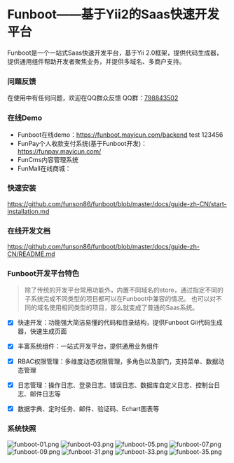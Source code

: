 
# Funboot——基于Yii2的Saas快速开发平台

Funboot是一个一站式Saas快速开发平台，基于Yii 2.0框架，提供代码生成器，提供通用组件帮助开发者聚焦业务，并提供多域名、多商户支持。

### 问题反馈

在使用中有任何问题，欢迎在QQ群众反馈 QQ群：[798843502](https://jq.qq.com/?_wv=1027&k=4BeVA2r)


### 在线Demo

- Funboot在线demo：https://funboot.mayicun.com/backend test 123456
- FunPay个人收款支付系统(基于Funboot开发)：https://funpay.mayicun.com/
- FunCms内容管理系统
- FunMall在线商城：


### 快速安装

https://github.com/funson86/funboot/blob/master/docs/guide-zh-CN/start-installation.md


### 在线开发文档

https://github.com/funson86/funboot/blob/master/docs/guide-zh-CN/README.md

### Funboot开发平台特色

> 除了传统的开发平台常用功能外，内置不同域名的store，通过指定不同的子系统完成不同类型的项目都可以在Funboot中兼容的情况。
> 也可以对不同的域名使用相同类型的项目，那么就变成了普通的Saas系统。

- [x] 快速开发：功能强大简洁易懂的代码和目录结构，提供Funboot Gii代码生成器，快速生成页面

- [x] 丰富系统组件：一站式开发平台，提供通用业务组件

- [x] RBAC权限管理：多维度动态权限管理，多角色以及部门，支持菜单、数据动态管理

- [x] 日志管理：操作日志、登录日志、错误日志、数据库自定义日志、控制台日志、邮件日志等

- [x] 数据字典、定时任务、邮件、验证码、Echart图表等


### 系统快照

![funboot-01.png](https://i.loli.net/2021/09/27/65SqdB71gAuWtPU.png)
![funboot-03.png](https://i.loli.net/2021/09/27/gxWGJzbOXLK7y4V.png)
![funboot-05.png](https://i.loli.net/2021/09/27/5YJzOGb9vHQEreh.png)
![funboot-07.png](https://i.loli.net/2021/09/27/OPW1XlALSK3tVNe.png)
![funboot-09.png](https://i.loli.net/2021/09/27/gSUQn5rt4zCNZIE.png)
![funboot-31.png](https://i.loli.net/2021/09/27/AndQEaqCb3PsKFp.png)
![funboot-33.png](https://i.loli.net/2021/09/27/UXwekmHFM8ATsnW.png)
![funboot-35.png](https://i.loli.net/2021/09/27/1gEOw6idfTL9e87.png)
